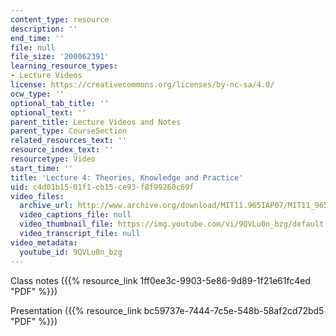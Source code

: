```yaml
---
content_type: resource
description: ''
end_time: ''
file: null
file_size: '200062391'
learning_resource_types:
- Lecture Videos
license: https://creativecommons.org/licenses/by-nc-sa/4.0/
ocw_type: ''
optional_tab_title: ''
optional_text: ''
parent_title: Lecture Videos and Notes
parent_type: CourseSection
related_resources_text: ''
resource_index_text: ''
resourcetype: Video
start_time: ''
title: 'Lecture 4: Theories, Knowledge and Practice'
uid: c4d01b15-01f1-cb15-ce93-f8f99260c69f
video_files:
  archive_url: http://www.archive.org/download/MIT11.965IAP07/MIT11_965IAP07lec04_220k.mp4
  video_captions_file: null
  video_thumbnail_file: https://img.youtube.com/vi/9QVLu0n_bzg/default.jpg
  video_transcript_file: null
video_metadata:
  youtube_id: 9QVLu0n_bzg
---
```


Class notes ({{% resource_link 1ff0ee3c-9903-5e86-9d89-1f21e61fc4ed "PDF" %}})

Presentation ({{% resource_link bc59737e-7444-7c5e-548b-58af2cd72bd5 "PDF" %}})

